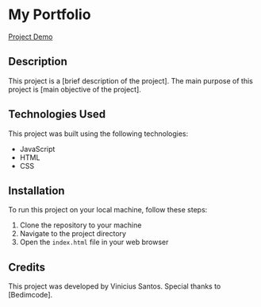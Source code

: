 # My Portfolio

[Project Demo](https://viniciusmtsantos.github.io/scss-portfolio-responsive/)

## Description

This project is a [brief description of the project]. The main purpose of this project is [main objective of the project].

## Technologies Used

This project was built using the following technologies:

- JavaScript
- HTML
- CSS

## Installation

To run this project on your local machine, follow these steps:

1. Clone the repository to your machine
2. Navigate to the project directory
3. Open the `index.html` file in your web browser

## Credits

This project was developed by Vinicius Santos. Special thanks to [Bedimcode].

